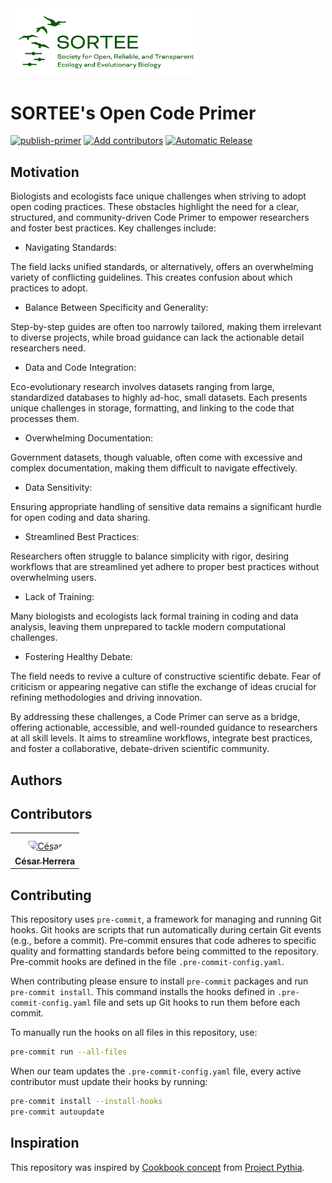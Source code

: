 <img src="src/sortee-logo.png" alt="Thumbnail for Society for Open, Reliable, and Transparent Ecology and Evolutionary Biology" width="300"/>

# SORTEE's Open Code Primer

[![publish-primer](https://github.com/CexyNature/open-code-primer/actions/workflows/publish-primer.yaml/badge.svg?branch=main)](https://github.com/CexyNature/open-code-primer/actions/workflows/publish-primer.yaml)
[![Add contributors](https://github.com/CexyNature/open-code-primer/actions/workflows/contributors.yaml/badge.svg?branch=main)](https://github.com/CexyNature/open-code-primer/actions/workflows/contributors.yaml)
[![Automatic Release](https://github.com/CexyNature/open-code-primer/actions/workflows/release.yaml/badge.svg)](https://github.com/CexyNature/open-code-primer/actions/workflows/release.yaml)

## Motivation

Biologists and ecologists face unique challenges when striving to adopt open coding practices. These obstacles highlight the need for a clear, structured, and community-driven Code Primer to empower researchers and foster best practices. Key challenges include:

- Navigating Standards:

The field lacks unified standards, or alternatively, offers an overwhelming variety of conflicting guidelines. This creates confusion about which practices to adopt.

- Balance Between Specificity and Generality:

Step-by-step guides are often too narrowly tailored, making them irrelevant to diverse projects, while broad guidance can lack the actionable detail researchers need.

- Data and Code Integration:

Eco-evolutionary research involves datasets ranging from large, standardized databases to highly ad-hoc, small datasets. Each presents unique challenges in storage, formatting, and linking to the code that processes them.

- Overwhelming Documentation:

Government datasets, though valuable, often come with excessive and complex documentation, making them difficult to navigate effectively.

- Data Sensitivity:

Ensuring appropriate handling of sensitive data remains a significant hurdle for open coding and data sharing.

- Streamlined Best Practices:

Researchers often struggle to balance simplicity with rigor, desiring workflows that are streamlined yet adhere to proper best practices without overwhelming users.

- Lack of Training:

Many biologists and ecologists lack formal training in coding and data analysis, leaving them unprepared to tackle modern computational challenges.

- Fostering Healthy Debate:

The field needs to revive a culture of constructive scientific debate. Fear of criticism or appearing negative can stifle the exchange of ideas crucial for refining methodologies and driving innovation.

By addressing these challenges, a Code Primer can serve as a bridge, offering actionable, accessible, and well-rounded guidance to researchers at all skill levels. It aims to streamline workflows, integrate best practices, and foster a collaborative, debate-driven scientific community.

## Authors

## Contributors

<table>
<tr>
    <td align="center" style="word-wrap: break-word; width: 150.0; height: 150.0">
        <a href=https://github.com/CexyNature>
            <img src=https://avatars.githubusercontent.com/u/29750401?v=4 width="100;"  style="border-radius:50%;align-items:center;justify-content:center;overflow:hidden;padding-top:10px" alt=César Herrera/>
            <br />
            <sub style="font-size:14px"><b>César Herrera</b></sub>
        </a>
    </td>
</tr>
</table>

## Contributing

This repository uses `pre-commit`, a framework for managing and running Git hooks. Git hooks are scripts that run automatically during certain Git events (e.g., before a commit). Pre-commit ensures that code adheres to specific quality and formatting standards before being committed to the repository. Pre-commit hooks are defined in the file `.pre-commit-config.yaml`.

When contributing please ensure to install `pre-commit` packages and run `pre-commit install`. This command installs the hooks defined in `.pre-commit-config.yaml` file and sets up Git hooks to run them before each commit.

To manually run the hooks on all files in this repository, use:

```bash
pre-commit run --all-files
```

When our team updates the `.pre-commit-config.yaml` file, every active contributor must update their hooks by running:

```bash
pre-commit install --install-hooks
pre-commit autoupdate
```

## Inspiration

This repository was inspired by [Cookbook concept](https://cookbooks.projectpythia.org) from [Project Pythia](https://projectpythia.org).

